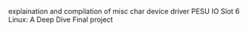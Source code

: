 explaination and compilation of misc char device driver
PESU IO Slot 6
Linux: A Deep Dive 
Final project
